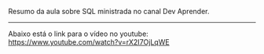 Resumo da aula sobre SQL ministrada no canal Dev Aprender.

-----------------------------------------------------------

Abaixo está o link para o vídeo no youtube:
https://www.youtube.com/watch?v=rX2I7OjLqWE
